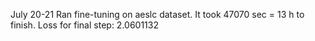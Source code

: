 July 20-21
Ran fine-tuning on aeslc dataset. It took 47070 sec = 13 h to finish.
Loss for final step: 2.0601132
